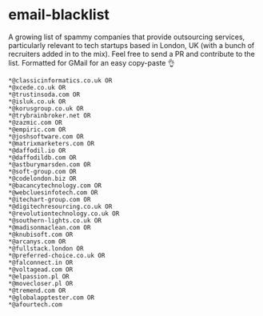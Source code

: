 # email-blacklist
A growing list of spammy companies that provide outsourcing services, particularly relevant to tech startups based in London, UK (with a bunch of recruiters added in to the mix). Feel free to send a PR and contribute to the list. Formatted for GMail for an easy copy-paste 👌
```
*@classicinformatics.co.uk OR
*@xcede.co.uk OR
*@trustinsoda.com OR
*@isluk.co.uk OR
*@korusgroup.co.uk OR
*@trybrainbroker.net OR
*@zazmic.com OR
*@empiric.com OR
*@joshsoftware.com OR
*@matrixmarketers.com OR
*@daffodil.io OR
*@daffodildb.com OR
*@astburymarsden.com OR
*@soft-group.com OR
*@codelondon.biz OR
*@bacancytechnology.com OR
*@webcluesinfotech.com OR
*@itechart-group.com OR
*@digitechresourcing.co.uk OR
*@revolutiontechnology.co.uk OR
*@southern-lights.co.uk OR
*@madisonmaclean.com OR
*@knubisoft.com OR
*@arcanys.com OR
*@fullstack.london OR
*@preferred-choice.co.uk OR
*@falconnect.in OR
*@voltagead.com OR
*@elpassion.pl OR
*@movecloser.pl OR
*@tremend.com OR
*@globalapptester.com OR
*@afourtech.com
```
